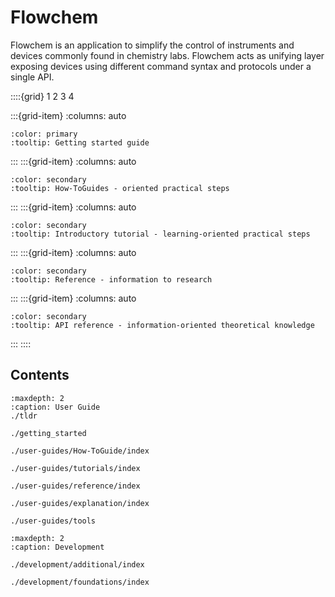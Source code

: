 # Flowchem

Flowchem is an application to simplify the control of instruments and devices commonly found in chemistry labs.
Flowchem acts as unifying layer exposing devices using different command syntax and protocols under a single API.

::::{grid} 1 2 3 4

:::{grid-item}
:columns: auto

```{button-ref} getting_started
:color: primary
:tooltip: Getting started guide
```
:::
:::{grid-item}
:columns: auto

```{button-ref} /user-guides/How-ToGuide/index
:color: secondary
:tooltip: How-ToGuides - oriented practical steps
```
:::
:::{grid-item}
:columns: auto

```{button-ref} /user-guides/tutorials/index
:color: secondary
:tooltip: Introductory tutorial - learning-oriented practical steps
```
:::
:::{grid-item}
:columns: auto

```{button-ref} /user-guides/reference/index
:color: secondary
:tooltip: Reference - information to research
```
:::
:::{grid-item}
:columns: auto

```{button-ref} /user-guides/explanation/index
:color: secondary
:tooltip: API reference - information-oriented theoretical knowledge
```
:::
::::

## Contents
```{toctree}
:maxdepth: 2
:caption: User Guide
./tldr

./getting_started

./user-guides/How-ToGuide/index

./user-guides/tutorials/index

./user-guides/reference/index

./user-guides/explanation/index

./user-guides/tools

```

```{toctree}
:maxdepth: 2
:caption: Development

./development/additional/index

./development/foundations/index

```